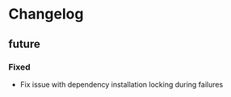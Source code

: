 # Changelog

## future

### Fixed

- Fix issue with dependency installation locking during failures

